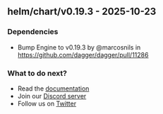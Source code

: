 ## helm/chart/v0.19.3 - 2025-10-23

### Dependencies
- Bump Engine to v0.19.3 by @marcosnils in https://github.com/dagger/dagger/pull/11286

### What to do next?
- Read the [documentation](https://docs.dagger.io)
- Join our [Discord server](https://discord.gg/dagger-io)
- Follow us on [Twitter](https://twitter.com/dagger_io)
